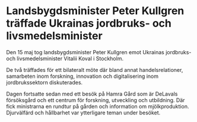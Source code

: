 # Landsbygdsminister Peter Kullgren träffade Ukrainas jordbruks- och livsmedelsminister

Den 15 maj tog landsbygdsminister Peter Kullgren emot Ukrainas jordbruks- och livsmedelsminister Vitalii Koval i Stockholm.

De två träffades för ett bilateralt möte där bland annat handelsrelationer, samarbeten inom forskning, innovation och digitalisering inom jordbrukssektorn diskuterades.

Dagen fortsatte sedan med ett besök på Hamra Gård som är DeLavals försöksgård och ett centrum för forskning, utveckling och utbildning. Där fick ministrarna en rundtur på gården och information om mjölkproduktion. Djurvälfärd och hållbarhet var ytterligare teman under besöket.
